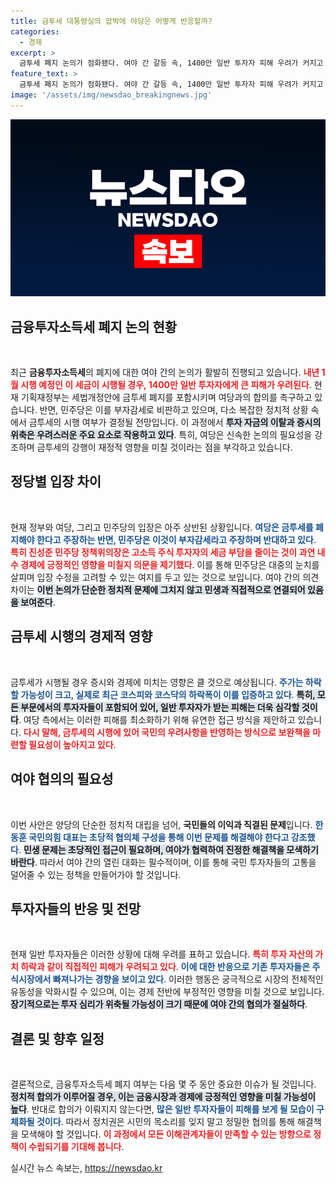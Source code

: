 ```yaml
---
title: 금투세 대통령실의 압박에 야당은 어떻게 반응할까?
categories:
  - 경제
excerpt: >
  금투세 폐지 논의가 점화됐다. 여야 간 갈등 속, 1400만 일반 투자자 피해 우려가 커지고 있다. 민주당은 부자감세라며 반발, 초당적 협력 촉구 중. 투자자들의 앞날은 과연 어디로? 클릭하여 자세히 알아보세요!
feature_text: >
  금투세 폐지 논의가 점화됐다. 여야 간 갈등 속, 1400만 일반 투자자 피해 우려가 커지고 있다. 민주당은 부자감세라며 반발, 초당적 협력 촉구 중. 투자자들의 앞날은 과연 어디로? 클릭하여 자세히 알아보세요!
image: '/assets/img/newsdao_breakingnews.jpg'
---
```


<p><img src="/assets/img/newsdao_breakingnews.jpg" alt="koreaapp 속보" /></p>

<h2 data-ke-size="size26">금융투자소득세 폐지 논의 현황</h2>

<p data-ke-size="size16">&nbsp;</p>

<p>최근 <b>금융투자소득세</b>의 폐지에 대한 여야 간의 논의가 활발히 진행되고 있습니다. <b><span style="color: #ee2323;">내년 1월 시행 예정인 이 세금이 시행될 경우, 1400만 일반 투자자에게 큰 피해가 우려된다</span></b>. 현재 기획재정부는 세법개정안에 금투세 폐지를 포함시키며 여당과의 합의를 촉구하고 있습니다. 반면, 민주당은 이를 부자감세로 비판하고 있으며, 다소 복잡한 정치적 상황 속에서 금투세의 시행 여부가 결정될 전망입니다. 이 과정에서 <b><span style="background-color: #21538527;">투자 자금의 이탈과 증시의 위축은 우려스러운 주요 요소로 작용하고 있다</span></b>. 특히, 여당은 신속한 논의의 필요성을 강조하며 금투세의 강행이 재정적 영향을 미칠 것이라는 점을 부각하고 있습니다.</p>

<h2 data-ke-size="size26">정당별 입장 차이</h2>

<p data-ke-size="size16">&nbsp;</p>

<p>현재 정부와 여당, 그리고 민주당의 입장은 아주 상반된 상황입니다. <b><span style="color: #1a5490;">여당은 금투세를 폐지해야 한다고 주장하는 반면, 민주당은 이것이 부자감세라고 주장하며 반대하고 있다</span></b>. <b><span style="color: #ee2323;">특히 진성준 민주당 정책위의장은 고소득 주식 투자자의 세금 부담을 줄이는 것이 과연 내수 경제에 긍정적인 영향을 미칠지 의문을 제기했다</span></b>. 이를 통해 민주당은 대중의 눈치를 살피며 입장 수정을 고려할 수 있는 여지를 두고 있는 것으로 보입니다. 여야 간의 의견 차이는 <b><span style="background-color: #21538527;">이번 논의가 단순한 정치적 문제에 그치지 않고 민생과 직접적으로 연결되어 있음을 보여준다</span></b>.</p>

<h2 data-ke-size="size26">금투세 시행의 경제적 영향</h2>

<p data-ke-size="size16">&nbsp;</p>

<p>금투세가 시행될 경우 증시와 경제에 미치는 영향은 클 것으로 예상됩니다. <b><span style="color: #1a5490;">주가는 하락할 가능성이 크고, 실제로 최근 코스피와 코스닥의 하락폭이 이를 입증하고 있다</span></b>. <b><span style="background-color: #21538527;">특히, 모든 부문에서의 투자자들이 포함되어 있어, 일반 투자자가 받는 피해는 더욱 심각할 것이다</span></b>. 여당 측에서는 이러한 피해를 최소화하기 위해 유연한 접근 방식을 제안하고 있습니다. <b><span style="color: #ee2323;">다시 말해, 금투세의 시행에 있어 국민의 우려사항을 반영하는 방식으로 보완책을 마련할 필요성이 높아지고 있다</span></b>.</p>

<h2 data-ke-size="size26">여야 협의의 필요성</h2>

<p data-ke-size="size16">&nbsp;</p>

<p>이번 사안은 양당의 단순한 정치적 대립을 넘어, <b>국민들의 이익과 직결된 문제</b>입니다. <b><span style="color: #1a5490;">한동훈 국민의힘 대표는 초당적 협의체 구성을 통해 이번 문제를 해결해야 한다고 강조했다</span></b>. <b><span style="background-color: #21538527;">민생 문제는 초당적인 접근이 필요하며, 여야가 협력하여 진정한 해결책을 모색하기 바란다</span></b>. 따라서 여야 간의 열린 대화는 필수적이며, 이를 통해 국민 투자자들의 고통을 덜어줄 수 있는 정책을 만들어가야 할 것입니다. </p>

<h2 data-ke-size="size26">투자자들의 반응 및 전망</h2>

<p data-ke-size="size16">&nbsp;</p>

<p>현재 일반 투자자들은 이러한 상황에 대해 우려를 표하고 있습니다. <b><span style="color: #ee2323;">특히 투자 자산의 가치 하락과 같이 직접적인 피해가 우려되고 있다</span></b>. <b><span style="color: #1a5490;">이에 대한 반응으로 기존 투자자들은 주식시장에서 빠져나가는 경향을 보이고 있다</span></b>. 이러한 행동은 궁극적으로 시장의 전체적인 유동성을 악화시킬 수 있으며, 이는 경제 전반에 부정적인 영향을 미칠 것으로 보입니다. <b><span style="background-color: #21538527;">장기적으로는 투자 심리가 위축될 가능성이 크기 때문에 여야 간의 협의가 절실하다</span></b>.</p>

<h2 data-ke-size="size26">결론 및 향후 일정</h2>

<p data-ke-size="size16">&nbsp;</p>

<p>결론적으로, 금융투자소득세 폐지 여부는 다음 몇 주 동안 중요한 이슈가 될 것입니다. <b><span style="background-color: #21538527;">정치적 합의가 이루어질 경우, 이는 금융시장과 경제에 긍정적인 영향을 미칠 가능성이 높다</span></b>. 반대로 합의가 이뤄지지 않는다면, <b><span style="color: #1a5490;">많은 일반 투자자들이 피해를 보게 될 모습이 구체화될 것이다</span></b>. 따라서 정치권은 시민의 목소리를 잊지 말고 정밀한 협의를 통해 해결책을 모색해야 할 것입니다. <b><span style="color: #ee2323;">이 과정에서 모든 이해관계자들이 만족할 수 있는 방향으로 정책이 수립되기를 기대해 봅니다</span></b>.</p>
실시간 뉴스 속보는, <a href="https://newsdao.kr" rel="dofollow">https://newsdao.kr</a>


